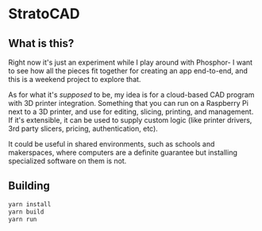 StratoCAD
=========

## What is this?

Right now it's just an experiment while I play around with Phosphor- I want to
see how all the pieces fit together for creating an app end-to-end, and this is
a weekend project to explore that.

As for what it's *supposed* to be, my idea is for a cloud-based CAD program with
3D printer integration. Something that you can run on a Raspberry Pi next to a 
3D printer, and use for editing, slicing, printing, and management. If it's
extensible, it can be used to supply custom logic (like printer drivers, 3rd
party slicers, pricing, authentication, etc).

It could be useful in shared environments, such as schools and makerspaces,
where computers are a definite guarantee but installing specialized software on
them is not.

## Building

```bash
yarn install
yarn build
yarn run
```
